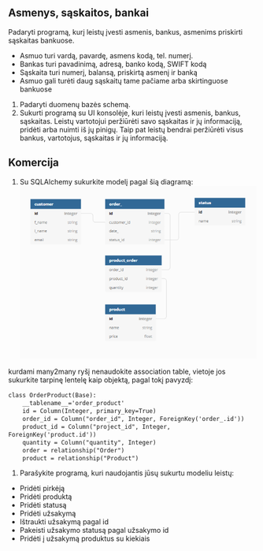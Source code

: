 ## Asmenys, sąskaitos, bankai
Padaryti programą, kurį leistų įvesti asmenis, bankus, asmenims priskirti sąskaitas bankuose.
* Asmuo turi vardą, pavardę, asmens kodą, tel. numerį.
* Bankas turi pavadinimą, adresą, banko kodą, SWIFT kodą
* Sąskaita turi numerį, balansą, priskirtą asmenį ir banką
* Asmuo gali turėti daug sąskaitų tame pačiame arba skirtinguose bankuose

1. Padaryti duomenų bazės schemą.
2. Sukurti programą su UI konsolėje, kuri leistų įvesti asmenis, bankus, sąskaitas. Leistų vartotojui peržiūrėti savo sąskaitas ir jų informaciją, pridėti arba nuimti iš jų pinigų. Taip pat leistų bendrai peržiūrėti visus bankus, vartotojus, sąskaitas ir jų informaciją.


## Komercija

1. Su SQLAlchemy sukurkite modelį pagal šią diagramą:
   ![diag](uzduotis.png)


kurdami many2many ryšį nenaudokite association table, vietoje jos sukurkite tarpinę lentelę kaip objektą, pagal tokį pavyzdį:

```
class OrderProduct(Base):
    __tablename__='order_product'
    id = Column(Integer, primary_key=True)
    order_id = Column("order_id", Integer, ForeignKey('order_.id'))
    product_id = Column("project_id", Integer, ForeignKey('product.id'))
    quantity = Column("quantity", Integer)
    order = relationship("Order")
    product = relationship("Product")
```

1. Parašykite programą, kuri naudojantis jūsų sukurtu modeliu leistų:
* Pridėti pirkėją
* Pridėti produktą
* Pridėti statusą
* Pridėti užsakymą
* Ištraukti užsakymą pagal id
* Pakeisti užsakymo statusą pagal užsakymo id
* Pridėti į užsakymą produktus su kiekiais
